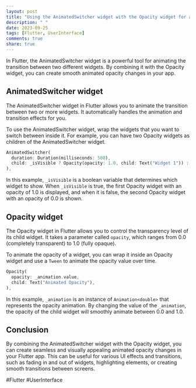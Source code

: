 ```yaml
---
layout: post
title: "Using the AnimatedSwitcher widget with the Opacity widget for animated opacity changes"
description: " "
date: 2023-09-25
tags: [Flutter, UserInterface]
comments: true
share: true
---
```


In Flutter, the AnimatedSwitcher widget is a powerful tool for animating the transition between two different widgets. By combining it with the Opacity widget, you can create smooth animated opacity changes in your app.

## AnimatedSwitcher widget

The AnimatedSwitcher widget in Flutter allows you to animate the transition between two or more widgets. It automatically handles the animation and transition effects for you.

To use the AnimatedSwitcher widget, wrap the widgets that you want to switch between inside it. For example, you can have two Opacity widgets as children of the AnimatedSwitcher widget.

```dart
AnimatedSwitcher(
  duration: Duration(milliseconds: 500),
  child: _isVisible ? Opacity(opacity: 1.0, child: Text("Widget 1")) : Opacity(opacity: 0.0, child: Text("Widget 2")),
),
```

In this example, `_isVisible` is a boolean variable that determines which widget to show. When `_isVisible` is true, the first Opacity widget with an opacity of 1.0 is displayed, and when it is false, the second Opacity widget with an opacity of 0.0 is shown.

## Opacity widget

The Opacity widget in Flutter allows you to control the transparency level of its child widget. It takes a parameter called `opacity`, which ranges from 0.0 (completely transparent) to 1.0 (fully opaque).

To animate the opacity of a widget, you can wrap it inside an Opacity widget and use a `Tween` to animate the opacity value over time.

```dart
Opacity(
  opacity: _animation.value,
  child: Text("Animated Opacity"),
),
```

In this example, `_animation` is an instance of `Animation<double>` that represents the opacity animation. By changing the value of the `_animation`, the opacity of the child widget will smoothly animate between 0.0 and 1.0.

## Conclusion

By combining the AnimatedSwitcher widget with the Opacity widget, you can create seamless and visually appealing animated opacity changes in your Flutter app. This can be useful for various UI effects and transitions, such as fading in and out of widgets, highlighting elements, or creating smooth transitions between screens.

#Flutter #UserInterface